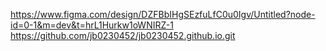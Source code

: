 https://www.figma.com/design/DZFBbIHgSEzfuLfC0u0Igv/Untitled?node-id=0-1&m=dev&t=hrL1Hurkw1oWNIRZ-1
https://github.com/jb0230452/jb0230452.github.io.git
